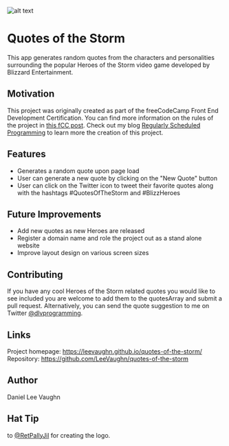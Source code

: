 ![alt text](https://regularlyscheduledprogrammingblog.files.wordpress.com/2018/01/quote-of-the-storm-logo.png)

# Quotes of the Storm
This app generates random quotes from the characters and personalities surrounding the popular Heroes of the Storm video game developed by Blizzard Entertainment.

## Motivation
This project was originally created as part of the freeCodeCamp Front End Development Certification. You can find more information on the rules of the project in <a href="https://www.freecodecamp.org/challenges/build-a-random-quote-machine">this fCC post</a>.
Check out my blog <a href="https://scheduledprogramming.com/project-random-quote-machine/">Regularly Scheduled Programming</a> to learn more the creation of this project.

## Features
* Generates a random quote upon page load
* User can generate a new quote by clicking on the "New Quote" button
* User can click on the Twitter icon to tweet their favorite quotes along with the hashtags #QuotesOfTheStorm and #BlizzHeroes

## Future Improvements
* Add new quotes as new Heroes are released
* Register a domain name and role the project out as a stand alone website
* Improve layout design on various screen sizes

## Contributing
If you have any cool Heroes of the Storm related quotes you would like to see included you are welcome to add them to the quotesArray and submit a pull request. Alternatively, you can send the quote suggestion to me on Twitter <a href="https://twitter.com/DLVProgramming">@dlvprogramming</a>.

## Links
Project homepage: https://leevaughn.github.io/quotes-of-the-storm/
Repository: https://github.com/LeeVaughn/quotes-of-the-storm

## Author
Daniel Lee Vaughn

## Hat Tip
to [@RetPallyJil](https://twitter.com/RetPallyJil?lang=en) for creating the logo.
